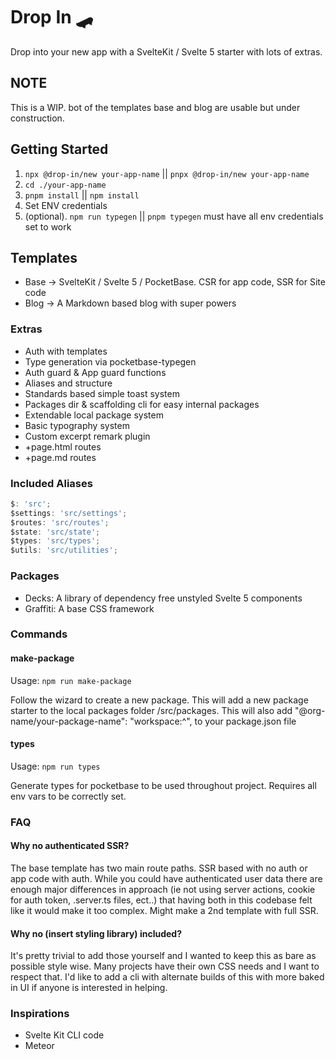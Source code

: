 # Drop In 🛹

Drop into your new app with a SvelteKit / Svelte 5 starter with lots of extras.

## NOTE

This is a WIP. bot of the templates base and blog are usable but under construction.

## Getting Started

1. `npx @drop-in/new your-app-name` || `pnpx @drop-in/new your-app-name`
2. `cd ./your-app-name`
3. `pnpm install` || `npm install`
4. Set ENV credentials
5. (optional). `npm run typegen` || `pnpm typegen` must have all env credentials set to work

## Templates

- Base -> SvelteKit / Svelte 5 / PocketBase. CSR for app code, SSR for Site code
- Blog -> A Markdown based blog with super powers

### Extras

- Auth with templates
- Type generation via pocketbase-typegen
- Auth guard & App guard functions
- Aliases and structure
- Standards based simple toast system
- Packages dir & scaffolding cli for easy internal packages
- Extendable local package system
- Basic typography system
- Custom excerpt remark plugin
- +page.html routes
- +page.md routes

### Included Aliases

```js
$: 'src';
$settings: 'src/settings';
$routes: 'src/routes';
$state: 'src/state';
$types: 'src/types';
$utils: 'src/utilities';
```

### Packages

- Decks: A library of dependency free unstyled Svelte 5 components
- Graffiti: A base CSS framework

### Commands

#### make-package

Usage: `npm run make-package`

Follow the wizard to create a new package. This will add a new package starter to the local packages folder /src/packages. This will also add "@org-name/your-package-name": "workspace:^", to your package.json file

#### types

Usage: `npm run types`

Generate types for pocketbase to be used throughout project. Requires all env vars to be correctly set.

### FAQ

#### Why no authenticated SSR?

The base template has two main route paths. SSR based with no auth or app code with auth. While you could have authenticated user data there are enough major differences in approach (ie not using server actions, cookie for auth token, .server.ts files, ect..) that having both in this codebase felt like it would make it too complex. Might make a 2nd template with full SSR.

#### Why no (insert styling library) included?

It's pretty trivial to add those yourself and I wanted to keep this as bare as possible style wise. Many projects have their own CSS needs and I want to respect that. I'd like to add a cli with alternate builds of this with more baked in UI if anyone is interested in helping.

### Inspirations

- Svelte Kit CLI code
- Meteor
